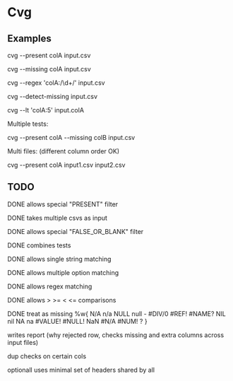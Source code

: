 # Cvg

## Examples

cvg --present colA input.csv

cvg --missing colA input.csv

cvg --regex 'colA:/\d+/' input.csv

cvg --detect-missing input.csv

cvg --lt 'colA:5' input.colA

Multiple tests:

cvg --present colA --missing colB input.csv

Multi files: (different column order OK)

cvg --present colA input1.csv input2.csv

## TODO

DONE allows special "PRESENT" filter

DONE takes multiple csvs as input

DONE allows special "FALSE_OR_BLANK" filter

DONE combines tests

DONE allows single string matching

DONE allows multiple option matching

DONE allows regex matching

DONE allows > >= < <= comparisons

DONE treat as missing %w{ N/A n/a NULL null - #DIV/0 #REF! #NAME? NIL nil NA na #VALUE! #NULL! NaN #N/A #NUM! ? }

writes report (why rejected row, checks missing and extra columns across input files)

dup checks on certain cols

optionall uses minimal set of headers shared by all
